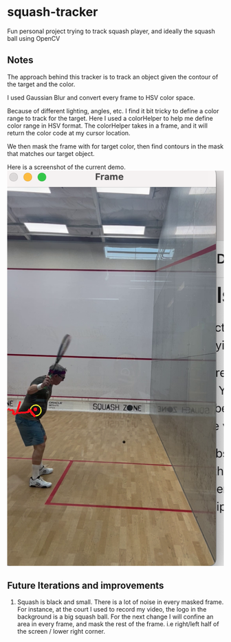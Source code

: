 # squash-tracker
Fun personal project trying to track squash player, and ideally the squash ball using OpenCV 


## Notes
The approach behind this tracker is to track an object given the contour of the target and the color.  

I used Gaussian Blur and convert every frame to HSV color space. 

Because of different lighting, angles, etc. I find it bit tricky to define a color range to track for the target. Here I used a colorHelper to help me define color range in HSV format. The colorHelper takes in a frame, and it will return the color code at my cursor location. 

We then mask the frame with for target color, then find contours in the mask that matches our target object. 

Here is a screenshot of the current demo.
![Screenshot](player-tracking.png)



## Future Iterations and improvements
1. Squash is black and small. There is a lot of noise in every masked frame. For instance, at the court I used to record my video, the logo in the background is a big squash ball. For the next change I will confine an area in every frame, and mask the rest of the frame. i.e right/left half of the screen / lower right corner. 